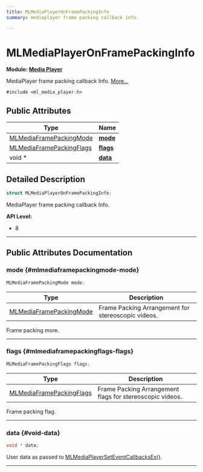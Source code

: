```yaml
---
title: MLMediaPlayerOnFramePackingInfo
summary: mediaplayer frame packing callback info. 

---
```


# MLMediaPlayerOnFramePackingInfo

**Module:** **[Media Player](/api-ref/api/Modules/group___media_player/group___media_player.md)**



MediaPlayer frame packing callback Info.  [More...](#detailed-description)


`#include <ml_media_player.h>`

## Public Attributes

| Type           | Name           |
| -------------- | -------------- |
| [MLMediaFramePackingMode](/api-ref/api/Modules/group___media_player/group___media_player.md#enums-mlmediaframepackingmode) | **[mode](/api-ref/api/Modules/group___media_player/struct_m_l_media_player_on_frame_packing_info.md#mlmediaframepackingmode-mode)**  |
| [MLMediaFramePackingFlags](/api-ref/api/Modules/group___media_player/group___media_player.md#enums-mlmediaframepackingflags) | **[flags](/api-ref/api/Modules/group___media_player/struct_m_l_media_player_on_frame_packing_info.md#mlmediaframepackingflags-flags)**  |
| void * | **[data](/api-ref/api/Modules/group___media_player/struct_m_l_media_player_on_frame_packing_info.md#void-data)**  |

## Detailed Description

```cpp
struct MLMediaPlayerOnFramePackingInfo;
```

MediaPlayer frame packing callback Info. 




**API Level:**
  * 8




-----------
## Public Attributes Documentation

### mode {#mlmediaframepackingmode-mode}

```cpp
MLMediaFramePackingMode mode;
```



| Type | Description |
|--|--|
| [MLMediaFramePackingMode](/api-ref/api/Modules/group___media_player/group___media_player.md#enums-mlmediaframepackingmode) | Frame Packing Arrangement for stereoscopic videos.  |


Frame packing more. 





-----------

### flags {#mlmediaframepackingflags-flags}

```cpp
MLMediaFramePackingFlags flags;
```



| Type | Description |
|--|--|
| [MLMediaFramePackingFlags](/api-ref/api/Modules/group___media_player/group___media_player.md#enums-mlmediaframepackingflags) | Frame Packing Arrangement flags for stereoscopic videos.  |


Frame packing flag. 





-----------

### data {#void-data}

```cpp
void * data;
```


User data as passed to [MLMediaPlayerSetEventCallbacksEx()](/api-ref/api/Modules/group___media_player/group___media_player.md#mlresult-mlmediaplayerseteventcallbacksex). 





-----------

